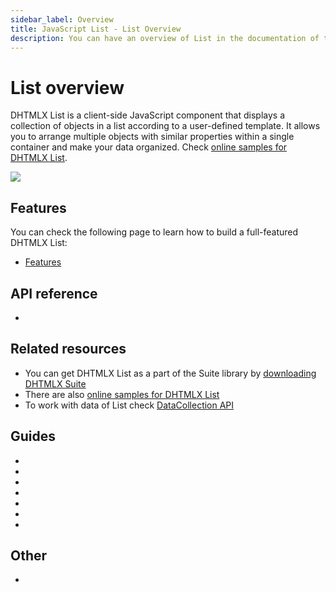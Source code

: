 ```yaml
---
sidebar_label: Overview
title: JavaScript List - List Overview 
description: You can have an overview of List in the documentation of the DHTMLX JavaScript UI library. Browse developer guides and API reference, try out code examples and live demos, and download a free 30-day evaluation version of DHTMLX Suite.
---
```


# List overview

DHTMLX List is a client-side JavaScript component that displays a collection of objects in a list according to a user-defined template.
It allows you to arrange multiple objects with similar properties within a single container and make your data organized. Check [online samples for DHTMLX List](https://snippet.dhtmlx.com/all?tag=list). 

![](../assets/list/list_front.png)

## Features

You can check the following page to learn how to build a full-featured DHTMLX List:

- [Features](list/features.md)

## API reference

- [](api/api_overview.md)

## Related resources

- You can get DHTMLX List as a part of the Suite library by [downloading DHTMLX Suite](https://dhtmlx.com/docs/products/dhtmlxSuite/download.shtml)
- There are also [online samples for DHTMLX List](https://snippet.dhtmlx.com/all?tag=list)
- To work with data of List check [DataCollection API](data_collection.md)

## Guides

- [](initialization.md)
- [](configuration.md)
- [](load_data.md)
- [](work_with_list.md)
- [](usage_selection.md)
- [](customization.md)
- [](events.md)

## Other

- [](../migration.md)
